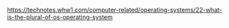 https://technotes.whw1.com/computer-related/operating-systems/22-what-is-the-plural-of-os-operating-system
